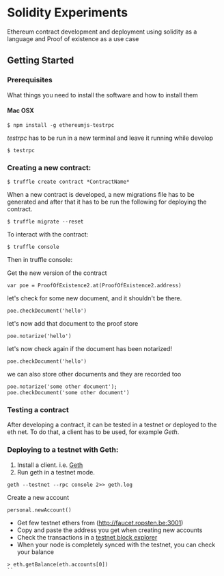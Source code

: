 # Solidity Experiments

Ethereum contract development and deployment using solidity as a language and Proof of existence as a use case

## Getting Started

### Prerequisites

What things you need to install the software and how to install them
    
#### Mac OSX

```
$ npm install -g ethereumjs-testrpc
```
*testrpc* has to be run in a new terminal and leave it running while develop
```
$ testrpc
```

### Creating a new contract:

```
$ truffle create contract *ContractName*
```
When a new contract is developed, a new migrations file has to be generated and after that it has to be run the following for deploying the contract.
```
$ truffle migrate --reset
```

To interact with the contract:
```
$ truffle console
```

Then in truffle console:

Get the new version of the contract
```
var poe = ProofOfExistence2.at(ProofOfExistence2.address)
```
let's check for some new document, and it shouldn't be there.
```
poe.checkDocument('hello')
```
let's now add that document to the proof store
```
poe.notarize('hello')
```
let's now check again if the document has been notarized!
```
poe.checkDocument('hello')
```
we can also store other documents and they are recorded too
```
poe.notarize('some other document');
poe.checkDocument('some other document')
```
### Testing a contract

After developing a contract, it can be tested in a testnet or deployed to the eth net. To do that, a client has to be used, for example *Geth*.

### Deploying to a testnet with Geth:

1. Install a client. i.e. [Geth](https://github.com/ethereum/go-ethereum/wiki/Building-Ethereum)
2. Run geth in a testnet mode.
```
geth --testnet --rpc console 2>> geth.log
```
Create a new account
```
personal.newAccount()
```
- Get few testnet ethers from (http://faucet.ropsten.be:3001)
- Copy and paste the address you get when creating new accounts
- Check the transactions in a [testnet block explorer](ropsten.etherscan.io)
- When your node is completely synced with the testnet, you can check your balance
```
> eth.getBalance(eth.accounts[0])
``
